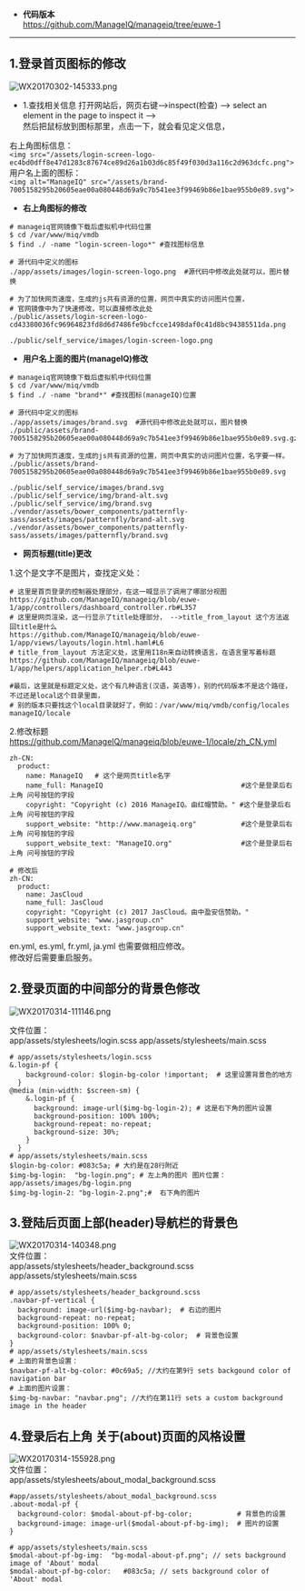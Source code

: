 * **代码版本**   
https://github.com/ManageIQ/manageiq/tree/euwe-1       
-----

## **1.登录首页图标的修改**   

![WX20170302-145333.png](https://bitbucket.org/repo/oE6yEX/images/450901201-WX20170302-145333.png)    

* 1.查找相关信息
打开网站后，网页右键-->inspect(检查) --> select an element in the page to inspect it -->    
然后把鼠标放到图标那里，点击一下，就会看见定义信息，

右上角图标信息：       
`<img src="/assets/login-screen-logo-ec4bd0dff8e47d1283c87674ce89d26a1b03d6c85f49f030d3a116c2d963dcfc.png">`   
用户名上面的图标：   
`<img alt="ManageIQ" src="/assets/brand-7005158295b20605eae00a080448d69a9c7b541ee3f99469b86e1bae955b0e89.svg">`         

* **右上角图标的修改**    

```
# manageiq官网镜像下载后虚拟机中代码位置
$ cd /var/www/miq/vmdb
$ find ./ -name "login-screen-logo*" #查找图标信息

# 源代码中定义的图标
./app/assets/images/login-screen-logo.png  #源代码中修改此处就可以，图片替换

# 为了加快网页速度，生成的js共有资源的位置，网页中真实的访问图片位置，
# 官网镜像中为了快速修改，可以直接修改此处
./public/assets/login-screen-logo-cd43380036fc96964823fd8d6d7486fe9bcfcce1498daf0c41d8bc94385511da.png

./public/self_service/images/login-screen-logo.png
```        

* **用户名上面的图片(manageIQ)修改**  

```
# manageiq官网镜像下载后虚拟机中代码位置
$ cd /var/www/miq/vmdb
$ find ./ -name "brand*" #查找图标(manageIQ)位置

# 源代码中定义的图标
./app/assets/images/brand.svg  #源代码中修改此处就可以，图片替换
./public/assets/brand-7005158295b20605eae00a080448d69a9c7b541ee3f99469b86e1bae955b0e89.svg.gz

# 为了加快网页速度，生成的js共有资源的位置，网页中真实的访问图片位置，名字要一样。
./public/assets/brand-7005158295b20605eae00a080448d69a9c7b541ee3f99469b86e1bae955b0e89.svg

./public/self_service/images/brand.svg
./public/self_service/img/brand-alt.svg
./public/self_service/img/brand.svg
./vendor/assets/bower_components/patternfly-sass/assets/images/patternfly/brand-alt.svg
./vendor/assets/bower_components/patternfly-sass/assets/images/patternfly/brand.svg
```     

* **网页标题(title)更改**      

1.这个是文字不是图片，查找定义处：     
```    
# 这里是首页登录的控制器处理部分，在这一喊显示了调用了哪部分视图
https://github.com/ManageIQ/manageiq/blob/euwe-1/app/controllers/dashboard_controller.rb#L357
# 这里是网页渲染，这一行显示了title处理部分， -->title_from_layout 这个方法返回title是什么
https://github.com/ManageIQ/manageiq/blob/euwe-1/app/views/layouts/login.html.haml#L6     
# title_from_layout 方法定义处，这里用I18n来自动转换语言，在语言里写着标题
https://github.com/ManageIQ/manageiq/blob/euwe-1/app/helpers/application_helper.rb#L443   

#最后，这里就是标题定义处，这个有几种语言(汉语，英语等)，别的代码版本不是这个路径，不过还是local这个目录里面，
# 别的版本只要找这个local目录就好了，例如：/var/www/miq/vmdb/config/locales
manageIQ/locale
```     

2.修改标题    
https://github.com/ManageIQ/manageiq/blob/euwe-1/locale/zh_CN.yml      
```
zh-CN:
  product:
    name: ManageIQ   # 这个是网页title名字
    name_full: ManageIQ                                  #这个是登录后右上角 问号按钮的字段
    copyright: "Copyright (c) 2016 ManageIQ。由红帽赞助。" #这个是登录后右上角 问号按钮的字段
    support_website: "http://www.manageiq.org"           #这个是登录后右上角 问号按钮的字段
    support_website_text: "ManageIQ.org"                 #这个是登录后右上角 问号按钮的字段

# 修改后
zh-CN:
  product:
    name: JasCloud
    name_full: JasCloud
    copyright: "Copyright (c) 2017 JasCloud。由中盈安信赞助。"
    support_website: "www.jasgroup.cn"
    support_website_text: "www.jasgroup.cn"
```   
en.yml, es.yml, fr.yml, ja.yml 也需要做相应修改。     
修改好后需要重启服务。

## **2.登录页面的中间部分的背景色修改**     
![WX20170314-111146.png](https://bitbucket.org/repo/oE6yEX/images/4151897052-WX20170314-111146.png)     

文件位置：   
app/assets/stylesheets/login.scss
app/assets/stylesheets/main.scss       
```    
# app/assets/stylesheets/login.scss 
&.login-pf {
    background-color: $login-bg-color !important;  # 这里设置背景色的地方
  }
@media (min-width: $screen-sm) {
    &.login-pf {
      background: image-url($img-bg-login-2); # 这是右下角的图片设置
      background-position: 100% 100%;
      background-repeat: no-repeat;
      background-size: 30%;
    }
  }
# app/assets/stylesheets/main.scss  
$login-bg-color: #083c5a; # 大约是在28行附近
$img-bg-login:  "bg-login.png"; # 左上角的图片 图片位置：app/assets/images/bg-login.png
$img-bg-login-2: "bg-login-2.png";#  右下角的图片

```     

## **3.登陆后页面上部(header)导航栏的背景色**    
![WX20170314-140348.png](https://bitbucket.org/repo/oE6yEX/images/843502405-WX20170314-140348.png)      
文件位置：   
app/assets/stylesheets/header_background.scss       
app/assets/stylesheets/main.scss       
```
# app/assets/stylesheets/header_background.scss     
.navbar-pf-vertical {
  background: image-url($img-bg-navbar);  # 右边的图片
  background-repeat: no-repeat;
  background-position: 100% 0;
  background-color: $navbar-pf-alt-bg-color;  # 背景色设置
}
# app/assets/stylesheets/main.scss     
# 上面的背景色设置：
$navbar-pf-alt-bg-color: #0c69a5; //大约在第9行 sets backgound color of navigation bar
# 上面的图片设置：
$img-bg-navbar: "navbar.png"; //大约在第11行 sets a custom background image in the header
```        

## **4.登录后右上角 关于(about)页面的风格设置**    
![WX20170314-155928.png](https://bitbucket.org/repo/oE6yEX/images/1203226833-WX20170314-155928.png)       
文件位置：    
app/assets/stylesheets/about_modal_background.scss       
```
#app/assets/stylesheets/about_modal_background.scss
.about-modal-pf {
  background-color: $modal-about-pf-bg-color;           # 背景色的设置
  background-image: image-url($modal-about-pf-bg-img);  # 图片的设置
}

# app/assets/stylesheets/main.scss
$modal-about-pf-bg-img:  "bg-modal-about-pf.png"; // sets background image of 'About' modal
$modal-about-pf-bg-color:   #083c5a; // sets background color of 'About' modal
```